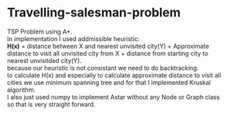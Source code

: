 # Travelling-salesman-problem
TSP Problem using A*.<br>
In implementation I used addmissible heuristic:<br>
<b>H(x)</b> = distance between X and nearest unvisited city(Y) + Approximate distance to visit all unvisited city from X + distance from starting city to nearest unvisitded city(Y).<br>
because our heuristic is not consistant we need to do backtracking.<br>
to calculate H(x) and especially to calculate approximate distance to visit all cities we use minimum spanning tree and for that I implemented Kruskal algorithm.<br>
I also just used numpy to implement Astar without any Node or Graph class so that is very straight forward.

